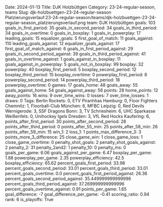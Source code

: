 Date: 2024-01-13
Title: DJK Holzbüttgen
Category: 23-24-regular-season, teams
Slug: djk-holzbuettgen-23-24-regular-season
Platzierungsverlauf:23-24-regular-season/teams/djk-holzbuettgen-23-24-regular-season_platzierungsverlauf.png
team: DJK Holzbüttgen
goals: 103
goals_in_first_period: 35
goals_in_second_period: 34
goals_in_third_period: 34
goals_in_overtime: 0
goals_in_boxplay: 1
goals_in_powerplay: 17
leading_goals: 15
equalizer_goals: 5
first_goal_of_match: 11
goals_against: 110
leading_goals_against: 12
equalizer_goals_against: 17
first_goal_of_match_against: 6
goals_in_first_period_against: 29
goals_in_second_period_against: 39
goals_in_third_period_against: 41
goals_in_overtime_against: 1
goals_against_in_boxplay: 11
goals_against_in_powerplay: 5
goals_not_in_boxplay: 99
boxplay: 32
powerplay: 40
boxplay_first_period: 5
boxplay_second_period: 12
boxplay_third_period: 15
boxplay_overtime: 0
powerplay_first_period: 8
powerplay_second_period: 14
powerplay_third_period: 18
powerplay_overtime: 0
games: 17
goals_home: 48
goals_away: 55
goals_against_home: 54
goals_against_away: 56
points: 28
home_points: 12
away_points: 16
wins: 9
over_time_wins: 0
losses: 7
over_time_losses: 1
draws: 0
Tags:  Berlin Rockets: 0,  ETV Piranhhas Hamburg: 0,  Floor Fighters Chemnitz: 1,  Floorball-Club München: 6,  MFBC Leipzig: 0,  Red Devils Wernigerode: 3,  SSF Dragons Bonn: 3,  TV Schriesheim: 6,  UHC Sparkasse Weißenfels: 0,  Unihockey Igels Dresden: 3,  VfL Red Hocks Kaufering: 6,
points_after_first_period: 30
points_after_second_period: 28
points_after_third_period: 0
points_after_55_min: 25
points_after_58_min: 26
points_after_59_min: 15
win_1: 2
loss_1: 1
points_max_difference_3: 3
points_more_3_difference: 25
close_game_win: 1
close_game_loss: 1
close_game_overtime: 0
penalty_shot_goals: 2
penalty_shot_goals_against: 2
penalty_2: 31
penalty_2and2: 1
penalty_10: 0
penalty_ms: 0
goals_per_game: 6.06
goals_against_per_game: 6.47
boxplay_per_game: 1.88
powerplay_per_game: 2.35
powerplay_efficiency: 42.5
boxplay_efficiency: 65.62
percent_goals_first_period: 33.98
percent_goals_second_period: 33.01
percent_goals_third_period: 33.01
percent_goals_overtime: 0.0
percent_goals_first_period_against: 26.36
percent_goals_second_period_against: 35.449999999999996
percent_goals_third_period_against: 37.269999999999996
percent_goals_overtime_against: 0.91
points_per_game: 1.65
goal_difference: -7
goal_difference_per_game: -0.41
scoring_ratio: 0.94
rank: 6
is_playoffs: True

